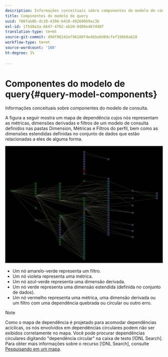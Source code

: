 ```yaml
---
description: Informações conceituais sobre componentes do modelo de consulta.
title: Componentes do modelo de query
uuid: 708fab0b-dc10-4306-b410-49268069ac3b
exl-id: 1f5d0a3a-6647-4762-ab20-9d80e467d48f
translation-type: tm+mt
source-git-commit: d9df90242ef96188f4e4b5e6d04cfef196b0a628
workflow-type: tm+mt
source-wordcount: '160'
ht-degree: 3%

---
```


# Componentes do modelo de query{#query-model-components}

Informações conceituais sobre componentes do modelo de consulta.

A figura a seguir mostra um mapa de dependência cujos nós representam as métricas, dimensões derivadas e filtros de um modelo de consulta definidos nas pastas Dimension, Métricas e Filtros do perfil, bem como as dimensões estendidas definidas no conjunto de dados que estão relacionadas a eles de alguma forma.

![](assets/vis_DependencyMap_QueryModel.png)

* Um nó amarelo-verde representa um filtro.
* Um nó violeta representa uma métrica.
* Um nó azul-verde representa uma dimensão derivada.
* Um nó verde representa uma dimensão estendida (definida no conjunto de dados).
* Um nó vermelho representa uma métrica, uma dimensão derivada ou um filtro com uma dependência quebrada ou circular ou outro erro.

>[!NOTE]
>
>Como o mapa de dependência é projetado para acomodar dependências acíclicas, os nós envolvidos em dependências circulares podem não ser exibidos corretamente no mapa. Você pode procurar dependências circulares digitando &quot;dependência circular&quot; na caixa de texto [!DNL Search]. Para obter mais informações sobre o recurso [!DNL Search], consulte [Pesquisando em um mapa](../../../../../home/c-get-started/c-admin-intrf/c-dataset-mgrs/c-dep-maps/t-srch-map.md#task-a1e7065a538d46c78a7d28676d880dfb).
